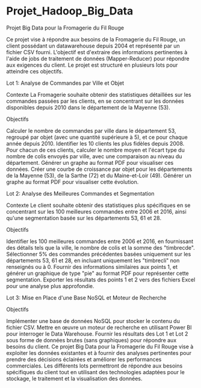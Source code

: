 # Projet_Hadoop_Big_Data
Projet Big Data pour la Fromagerie du Fil Rouge

Ce projet vise à répondre aux besoins de la Fromagerie du Fil Rouge, un client possédant un datawarehouse depuis 2004 et représenté par un fichier CSV fourni. L'objectif est d'extraire des informations pertinentes à l'aide de jobs de traitement de données (Mapper-Reducer) pour répondre aux exigences du client. Le projet est structuré en plusieurs lots pour atteindre ces objectifs.

Lot 1: Analyse de Commandes par Ville et Objet

Contexte
La Fromagerie souhaite obtenir des statistiques détaillées sur les commandes passées par les clients, en se concentrant sur les données disponibles depuis 2010 dans le département de la Mayenne (53).

Objectifs

Calculer le nombre de commandes par ville dans le département 53, regroupé par objet (avec une quantité supérieure à 5), et ce pour chaque année depuis 2010.
Identifier les 10 clients les plus fidèles depuis 2008. Pour chacun de ces clients, calculer le nombre moyen et l'écart type du nombre de colis envoyés par ville, avec une comparaison au niveau du département. Générer un graphe au format PDF pour visualiser ces données.
Créer une courbe de croissance par objet pour les départements de la Mayenne (53), de la Sarthe (72) et du Maine-et-Loir (49). Générer un graphe au format PDF pour visualiser cette évolution.

Lot 2: Analyse des Meilleures Commandes et Segmentation

Contexte
Le client souhaite obtenir des statistiques plus spécifiques en se concentrant sur les 100 meilleures commandes entre 2006 et 2016, ainsi qu'une segmentation basée sur les départements 53, 61 et 28.

Objectifs

Identifier les 100 meilleures commandes entre 2006 et 2016, en fournissant des détails tels que la ville, le nombre de colis et la somme des "timbrecde".
Sélectionner 5% des commandes précédentes basées uniquement sur les départements 53, 61 et 28, en incluant uniquement les "timbrecli" non renseignés ou à 0. Fournir des informations similaires aux points 1, et générer un graphique de type "pie" au format PDF pour représenter cette segmentation.
Exporter les résultats des points 1 et 2 vers des fichiers Excel pour une analyse plus approfondie.

Lot 3: Mise en Place d'une Base NoSQL et Moteur de Recherche

Objectifs

Implémenter une base de données NoSQL pour stocker le contenu du fichier CSV.
Mettre en œuvre un moteur de recherche en utilisant Power BI pour interroger le Data Warehouse.
Fournir les résultats des Lot 1 et Lot 2 sous forme de données brutes (sans graphiques) pour répondre aux besoins du client.
Ce projet Big Data pour la Fromagerie du Fil Rouge vise à exploiter les données existantes et à fournir des analyses pertinentes pour prendre des décisions éclairées et améliorer les performances commerciales. Les différents lots permettront de répondre aux besoins spécifiques du client tout en utilisant des technologies adaptées pour le stockage, le traitement et la visualisation des données.
